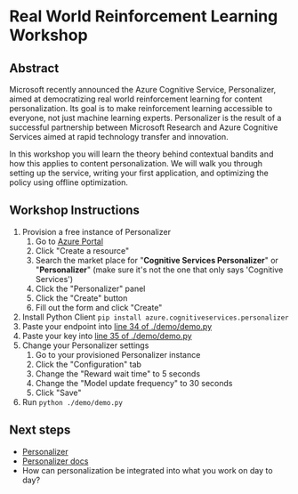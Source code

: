 # Real World Reinforcement Learning Workshop

## Abstract
Microsoft recently announced the Azure Cognitive Service, Personalizer, aimed at democratizing real world reinforcement learning for content personalization. Its goal is to make reinforcement learning accessible to everyone, not just machine learning experts. Personalizer is the result of a successful partnership between Microsoft Research and Azure Cognitive Services aimed at rapid technology transfer and innovation.

In this workshop you will learn the theory behind contextual bandits and how this applies to content personalization. We will walk you through setting up the service, writing your first application, and optimizing the policy using offline optimization.

## Workshop Instructions
1. Provision a free instance of Personalizer
    1. Go to [Azure Portal](https://portal.azure.com)
    1. Click "Create a resource"
    1. Search the market place for "**Cognitive Services Personalizer**" or "**Personalizer**" (make sure it's not the one that only says 'Cognitive Services')
    1. Click the "Personalizer" panel
    1. Click the "Create" button
    1. Fill out the form and click "Create"
1. Install Python Client
   ```pip install azure.cognitiveservices.personalizer```
1. Paste your endpoint into [line 34 of ./demo/demo.py](https://github.com/Azure-Samples/cognitive-services-personalizer-samples/blob/master/demos/workshop-demo/demo.py#L34)
1. Paste your key into [line 35 of ./demo/demo.py](https://github.com/Azure-Samples/cognitive-services-personalizer-samples/blob/master/demos/workshop-demo/demo.py#L35)
1. Change your Personalizer settings
    1. Go to your provisioned Personalizer instance
    1. Click the "Configuration" tab
    1. Change the "Reward wait time" to 5 seconds
    1. Change the "Model update frequency" to 30 seconds
    1. Click "Save"
1. Run `python ./demo/demo.py`

## Next steps
- [Personalizer](https://azure.microsoft.com/en-us/services/cognitive-services/personalizer/)
- [Personalizer docs](https://docs.microsoft.com/en-us/azure/cognitive-services/personalizer/)
- How can personalization be integrated into what you work on day to day?
